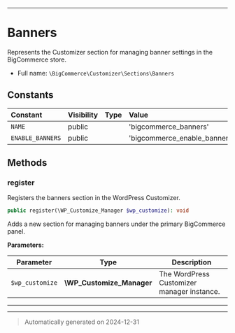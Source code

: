 ***

# Banners

Represents the Customizer section for managing banner settings in the BigCommerce store.



* Full name: `\BigCommerce\Customizer\Sections\Banners`


## Constants

| Constant | Visibility | Type | Value |
|:---------|:-----------|:-----|:------|
|`NAME`|public| |&#039;bigcommerce_banners&#039;|
|`ENABLE_BANNERS`|public| |&#039;bigcommerce_enable_banners&#039;|


## Methods


### register

Registers the banners section in the WordPress Customizer.

```php
public register(\WP_Customize_Manager $wp_customize): void
```

Adds a new section for managing banners under the primary BigCommerce panel.






**Parameters:**

| Parameter | Type | Description |
|-----------|------|-------------|
| `$wp_customize` | **\WP_Customize_Manager** | The WordPress Customizer manager instance. |





***


***
> Automatically generated on 2024-12-31
